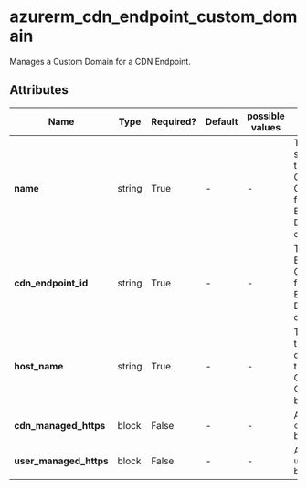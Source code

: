 # azurerm_cdn_endpoint_custom_domain

Manages a Custom Domain for a CDN Endpoint.

## Attributes

| Name | Type | Required? | Default  | possible values | Description |
| ---- | ---- | --------- | -------- | ----------- | ----------- |
| **name** | string | True | -  |  -  | The name which should be used for this CDN Endpoint Custom Domain. Changing this forces a new CDN Endpoint Custom Domain to be created. | 
| **cdn_endpoint_id** | string | True | -  |  -  | The ID of the CDN Endpoint. Changing this forces a new CDN Endpoint Custom Domain to be created. | 
| **host_name** | string | True | -  |  -  | The host name of the custom domain. Changing this forces a new CDN Endpoint Custom Domain to be created. | 
| **cdn_managed_https** | block | False | -  |  -  | A `cdn_managed_https` block. | 
| **user_managed_https** | block | False | -  |  -  | A `user_managed_https` block. | 

